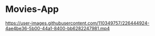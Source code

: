 # Movies-App


https://user-images.githubusercontent.com/110349757/226444924-4ae4be36-5b00-44a1-8400-bb6282247981.mp4

